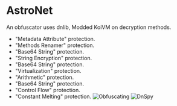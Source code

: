 # AstroNet
An obfuscator uses dnlib, Modded KoiVM on decryption methods.
- "Metadata Attribute" protection.
- "Methods Renamer" protection.
- "Base64 String" protection.
- "String Encryption" protection.
- "Base64 String" protection.
- "Virtualization" protection.
- "Arithmetic" protection.
- "Base64 String" protection.
- "Control Flow" protection.
- "Constant Melting" protection.
![Obfuscating](https://i.imgur.com/F4dQOZH.png)
![DnSpy](https://i.imgur.com/5yvkldT.png)
